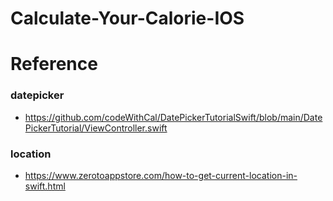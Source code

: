 # Calculate-Your-Calorie-IOS
# Reference
### datepicker
- https://github.com/codeWithCal/DatePickerTutorialSwift/blob/main/DatePickerTutorial/ViewController.swift
### location
- https://www.zerotoappstore.com/how-to-get-current-location-in-swift.html
